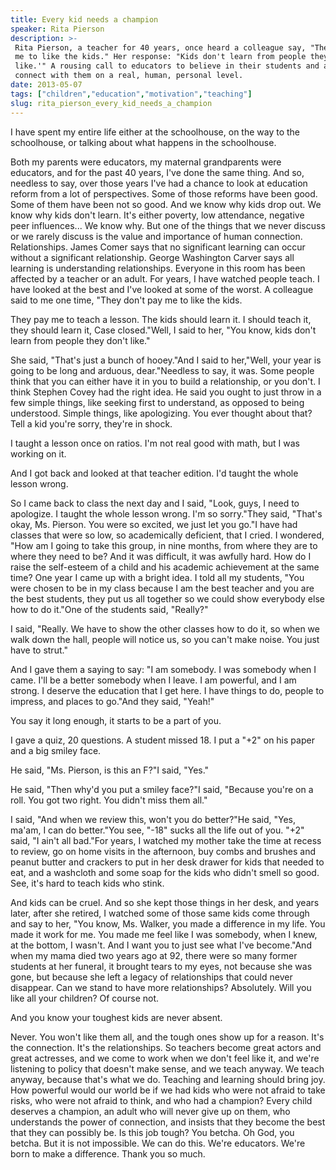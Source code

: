 ```yaml
---
title: Every kid needs a champion
speaker: Rita Pierson
description: >-
 Rita Pierson, a teacher for 40 years, once heard a colleague say, "They don't pay
 me to like the kids." Her response: "Kids don't learn from people they don't
 like.'" A rousing call to educators to believe in their students and actually
 connect with them on a real, human, personal level.
date: 2013-05-07
tags: ["children","education","motivation","teaching"]
slug: rita_pierson_every_kid_needs_a_champion
---
```


I have spent my entire life either at the schoolhouse, on the way to the schoolhouse, or
talking about what happens in the schoolhouse.

Both my parents were educators, my maternal grandparents were educators, and for the past
40 years, I've done the same thing. And so, needless to say, over those years I've had a
chance to look at education reform from a lot of perspectives. Some of those reforms have
been good. Some of them have been not so good. And we know why kids drop out. We know why
kids don't learn. It's either poverty, low attendance, negative peer influences... We know
why. But one of the things that we never discuss or we rarely discuss is the value and
importance of human connection. Relationships. James Comer says that no significant
learning can occur without a significant relationship. George Washington Carver says all
learning is understanding relationships. Everyone in this room has been affected by a
teacher or an adult. For years, I have watched people teach. I have looked at the best and
I've looked at some of the worst. A colleague said to me one time, "They don't pay me to
like the kids.

They pay me to teach a lesson. The kids should learn it. I should teach it, they should
learn it, Case closed."Well, I said to her, "You know, kids don't learn from people they
don't like."

She said, "That's just a bunch of hooey."And I said to her,"Well, your year is going to be
long and arduous, dear."Needless to say, it was. Some people think that you can either
have it in you to build a relationship, or you don't. I think Stephen Covey had the right
idea. He said you ought to just throw in a few simple things, like seeking first to
understand, as opposed to being understood. Simple things, like apologizing. You ever
thought about that? Tell a kid you're sorry, they're in shock.

I taught a lesson once on ratios. I'm not real good with math, but I was working on
it.

And I got back and looked at that teacher edition. I'd taught the whole lesson
wrong.

So I came back to class the next day and I said, "Look, guys, I need to apologize. I
taught the whole lesson wrong. I'm so sorry."They said, "That's okay, Ms. Pierson. You
were so excited, we just let you go."I have had classes that were so low, so academically
deficient, that I cried. I wondered, "How am I going to take this group, in nine months,
from where they are to where they need to be? And it was difficult, it was awfully hard.
How do I raise the self-esteem of a child and his academic achievement at the same
time? One year I came up with a bright idea. I told all my students, "You were chosen to be
in my class because I am the best teacher and you are the best students, they put us all
together so we could show everybody else how to do it."One of the students said,
"Really?"

I said, "Really. We have to show the other classes how to do it, so when we walk down the
hall, people will notice us, so you can't make noise. You just have to
strut."

And I gave them a saying to say: "I am somebody. I was somebody when I came. I'll be a
better somebody when I leave. I am powerful, and I am strong. I deserve the education that
I get here. I have things to do, people to impress, and places to go."And they said,
"Yeah!"

You say it long enough, it starts to be a part of you.

I gave a quiz, 20 questions. A student missed 18. I put a "+2" on his paper and a big
smiley face.

He said, "Ms. Pierson, is this an F?"I said, "Yes."

He said, "Then why'd you put a smiley face?"I said, "Because you're on a roll. You got two
right. You didn't miss them all."

I said, "And when we review this, won't you do better?"He said, "Yes, ma'am, I can do
better."You see, "-18" sucks all the life out of you. "+2" said, "I ain't all bad."For
years, I watched my mother take the time at recess to review, go on home visits in the
afternoon, buy combs and brushes and peanut butter and crackers to put in her desk drawer
for kids that needed to eat, and a washcloth and some soap for the kids who didn't smell
so good. See, it's hard to teach kids who stink.

And kids can be cruel. And so she kept those things in her desk, and years later, after
she retired, I watched some of those same kids come through and say to her, "You know, Ms.
Walker, you made a difference in my life. You made it work for me. You made me feel like I
was somebody, when I knew, at the bottom, I wasn't. And I want you to just see what I've
become."And when my mama died two years ago at 92, there were so many former students at
her funeral, it brought tears to my eyes, not because she was gone, but because she left a
legacy of relationships that could never disappear. Can we stand to have more
relationships? Absolutely. Will you like all your children? Of course not.

And you know your toughest kids are never absent.

Never. You won't like them all, and the tough ones show up for a reason. It's the
connection. It's the relationships. So teachers become great actors and great actresses,
and we come to work when we don't feel like it, and we're listening to policy that doesn't
make sense, and we teach anyway. We teach anyway, because that's what we do. Teaching and
learning should bring joy. How powerful would our world be if we had kids who were not
afraid to take risks, who were not afraid to think, and who had a champion? Every child
deserves a champion, an adult who will never give up on them, who understands the power of
connection, and insists that they become the best that they can possibly be. Is this job
tough? You betcha. Oh God, you betcha. But it is not impossible. We can do this. We're
educators. We're born to make a difference. Thank you so much.

<!--
ad_duration=3.33
event="TED Talks Education"
external_start_time=0
intro_duration=11.82
is_subtitle_required="False"
is_talk_featured="True"
language="en"
language_swap="False"
native_language="en"
number_of_related_talks=6
number_of_speakers=1
number_of_subtitled_videos=46
number_of_tags=4
number_of_talk_download_languages=47
number_of_talk_more_resources=0
number_of_talk_recommendations=0
number_of_talks_take_actions=0
post_ad_duration=0.83
published_timestamp="2013-05-03 14:02:17"
recording_date="2013-05-07"
speaker_description="Educator"
speaker_is_published=1
speaker_name="Rita Pierson"
talk_name="Every kid needs a champion"
talks_tags=["children","education","motivation","teaching"]
url_audio="https://download.ted.com/talks/RitaPierson_2013S.mp3?apikey=acme-roadrunner"
url_photo_speaker="https://pe.tedcdn.com/images/ted/a8c8056e853cae3eae6fde3dcfb7eaff52700b13_254x191.jpg"
url_photo_talk="https://pe.tedcdn.com/images/ted/25a5bc18d2472308c8ed2bb401b4a497f49a0265_1600x1200.jpg"
url_webpage="https://www.ted.com/talks/rita_pierson_every_kid_needs_a_champion"
video_type_name="TED Stage Talk"
-->